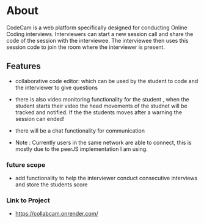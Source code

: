# About

CodeCam is a web platform specifically designed for conducting Online Coding interviews. Interviewers can start a new session call and share the code of the session with the interviewee. The interviewee then uses this session code to join the room where the interviewer is present.

## Features

- collaborative code editor:  which can be used by the student to code and the interviewer to give questions 

- there is also video monitoring functionality for the student , when the student starts their video the head movements of the studnet will be tracked and notified. If the the students moves after a warning the session can ended!

- there will be a chat functionality for communication

- Note : Currently users in the same network are able to connect, this is mostly due to the peerJS implementation I am using.

### future scope

- add functionality to help the interviewer conduct consecutive interviews and store the students score

### Link to Project
- https://collabcam.onrender.com/
